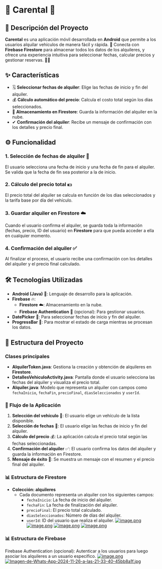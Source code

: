 # 🚗 **Carental** 🚗

## 📱 Descripción del Proyecto

**Carental** es una aplicación móvil desarrollada en **Android** que permite a los usuarios alquilar vehículos de manera fácil y rápida. 🌟 Conecta con **Firebase Firestore** para almacenar todos los datos de los alquileres, y ofrece una experiencia intuitiva para seleccionar fechas, calcular precios y gestionar reservas. 🚙💨

## ✨ Características

- 🗓 **Seleccionar fechas de alquiler**: Elige las fechas de inicio y fin del alquiler.
- 💰 **Cálculo automático del precio**: Calcula el costo total según los días seleccionados.
- 📝 **Almacenamiento en Firestore**: Guarda la información del alquiler en la nube.
- ✔ **Confirmación del alquiler**: Recibe un mensaje de confirmación con los detalles y precio final.

## ⚙️ Funcionalidad

### 1. Selección de fechas de alquiler 📅
El usuario selecciona una fecha de inicio y una fecha de fin para el alquiler. Se valida que la fecha de fin sea posterior a la de inicio.

### 2. Cálculo del precio total 💵
El precio total del alquiler se calcula en función de los días seleccionados y la tarifa base por día del vehículo.

### 3. Guardar alquiler en Firestore ☁️
Cuando el usuario confirma el alquiler, se guarda toda la información (fechas, precio, ID del usuario) en **Firestore** para que pueda acceder a ella en cualquier momento.

### 4. Confirmación del alquiler ✅
Al finalizar el proceso, el usuario recibe una confirmación con los detalles del alquiler y el precio final calculado.

## 🛠 Tecnologías Utilizadas

- **Android (Java)** 📱: Lenguaje de desarrollo para la aplicación.
- **Firebase** 🔥:
  - **Firestore** ☁️: Almacenamiento en la nube.
  - **Firebase Authentication** 🔑 (opcional): Para gestionar usuarios.
- **DatePicker** 📅: Para seleccionar fechas de inicio y fin del alquiler.
- **ProgressBar** 🔄: Para mostrar el estado de carga mientras se procesan los datos.

## 📂 Estructura del Proyecto

### Clases principales

- **AlquilerToken.java**: Gestiona la creación y obtención de alquileres en **Firestore**.
- **DetallesVehiculoActivity.java**: Pantalla donde el usuario selecciona las fechas del alquiler y visualiza el precio total.
- **Alquiler.java**: Modelo que representa un alquiler con campos como `fechaInicio`, `fechaFin`, `precioFinal`, `diasSeleccionados` y `userId`.

### 🏃 Flujo de la Aplicación

1. **Selección del vehículo** 🚗: El usuario elige un vehículo de la lista disponible.
2. **Selección de fechas** 📅: El usuario elige las fechas de inicio y fin del alquiler.
3. **Cálculo del precio** 💰: La aplicación calcula el precio total según las fechas seleccionadas.
4. **Confirmación del alquiler** ✅: El usuario confirma los datos del alquiler y guarda la información en Firestore.
5. **Mensaje de éxito** 🎉: Se muestra un mensaje con el resumen y el precio final del alquiler.

### 📊 Estructura de Firestore

- **Colección: alquileres**
  - Cada documento representa un alquiler con los siguientes campos:
    - `fechaInicio`: La fecha de inicio del alquiler.
    - `fechaFin`: La fecha de finalización del alquiler.
    - `precioFinal`: El precio total calculado.
    - `diasSeleccionados`: Número de días del alquiler.
    - `userId`: ID del usuario que realiza el alquiler.
[![image.png](https://i.postimg.cc/cCq1yjM2/image.png)](https://postimg.cc/cgmGfFzB)
[![image.png](https://i.postimg.cc/k4RMH98W/image.png)](https://postimg.cc/njZtsy3L)
[![image.png](https://i.postimg.cc/bNhYm7v2/image.png)](https://postimg.cc/SjgpstCy)
[![image.png](https://i.postimg.cc/LXPRTDKT/image.png)](https://postimg.cc/Q9jRNpM9)
### 📊 Estructura de Firebase
Firebase Authentication (opcional): Autenticar a los usuarios para luego asociar los alquileres a un usuario específico.
[![image.png](https://i.postimg.cc/nLzhvqhR/image.png)](https://postimg.cc/sMkzzQS7)
[![Imagen-de-Whats-App-2024-11-26-a-las-21-33-40-45bb8a1f.jpg](https://i.postimg.cc/P5dx5gsk/Imagen-de-Whats-App-2024-11-26-a-las-21-33-40-45bb8a1f.jpg)](https://postimg.cc/sv0yn0gn)

